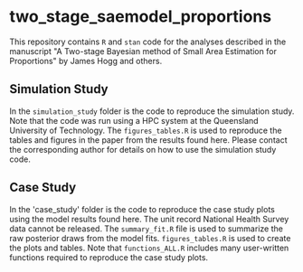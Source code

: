 # two_stage_saemodel_proportions

This repository contains `R` and `stan` code for the analyses described in the manuscript "A Two-stage Bayesian method of Small Area Estimation for Proportions" by James Hogg and others.

## Simulation Study

In the `simulation_study` folder is the code to reproduce the simulation study. Note that the code was run using a HPC system at the Queensland University of Technology. The `figures_tables.R` is used to reproduce the tables and figures in the paper from the results found here. Please contact the corresponding author for details on how to use the simulation study code. 

## Case Study

In the 'case_study' folder is the code to reproduce the case study plots using the model results found here. The unit record National Health Survey data cannot be released. The `summary_fit.R` file is used to summarize the raw posterior draws from the model fits. `figures_tables.R` is used to create the plots and tables. Note that `functions_ALL.R` includes many user-written functions required to reproduce the case study plots. 



